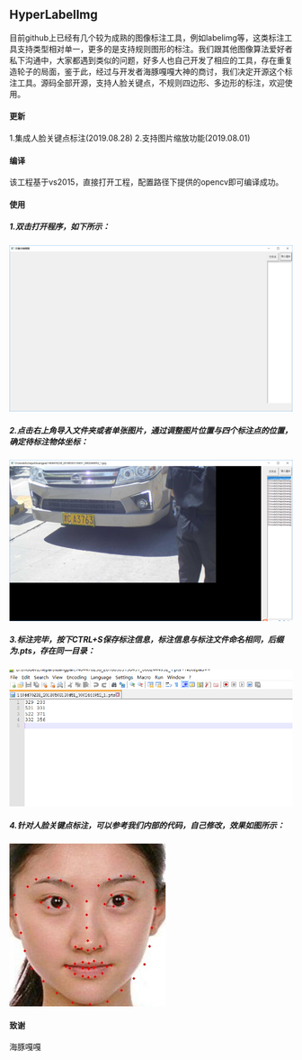 ## HyperLabelImg

目前github上已经有几个较为成熟的图像标注工具，例如labelimg等，这类标注工具支持类型相对单一，更多的是支持规则图形的标注。我们跟其他图像算法爱好者私下沟通中，大家都遇到类似的问题，好多人也自己开发了相应的工具，存在重复造轮子的局面，鉴于此，经过与开发者海豚嘎嘎大神的商讨，我们决定开源这个标注工具。源码全部开源，支持人脸关键点，不规则四边形、多边形的标注，欢迎使用。

#### 更新

1.集成人脸关键点标注(2019.08.28)
2.支持图片缩放功能(2019.08.01)

#### 编译

该工程基于vs2015，直接打开工程，配置路径下提供的opencv即可编译成功。

#### 使用

##### 1.双击打开程序，如下所示：
![](example/1.png )

##### 2.点击右上角导入文件夹或者单张图片，通过调整图片位置与四个标注点的位置，确定待标注物体坐标：
![](example/2.png)

##### 3.标注完毕，按下CTRL+S保存标注信息，标注信息与标注文件命名相同，后缀为.pts，存在同一目录：
![](example/3.png)


##### 4.针对人脸关键点标注，可以参考我们内部的代码，自己修改，效果如图所示：
![](example/result.jpg)

#### 致谢

海豚嘎嘎
